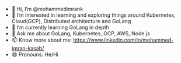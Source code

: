 - 👋 Hi, I’m @mohammedimrank
- 👀 I’m interested in learning and exploring things around Kubernetes, Cloud(GCP), Distributed architecture and GoLang
- 🌱 I’m currently learning GoLang in depth
- 💬 Ask me about GoLang, Kubernetes, GCP, AWS, Node.js 
- 📫 Know more about me: https://www.linkedin.com/in/mohammed-imran-kasab/
- 😄 Pronouns: He/Hi


<!---
mohammedimrank/mohammedimrank is a ✨ special ✨ repository because its `README.md` (this file) appears on your GitHub profile.
You can click the Preview link to take a look at your changes.
--->
